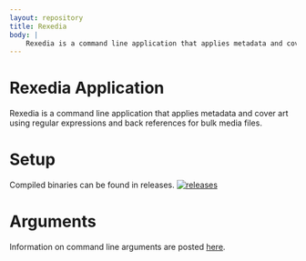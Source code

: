 ```yaml
---
layout: repository
title: Rexedia
body: |
    Rexedia is a command line application that applies metadata and cover art using regular expressions and back references for bulk media files.
---
```


# Rexedia Application

Rexedia is a command line application that applies metadata and cover art using regular expressions and back references for bulk media files.

# Setup

Compiled binaries can be found in releases.
[![releases](https://img.shields.io/github/v/release/Ktt-Development/rexedia)](https://github.com/Ktt-Development/rexedia/releases)

# Arguments

Information on command line arguments are posted [here](/rexedia/arguments).
